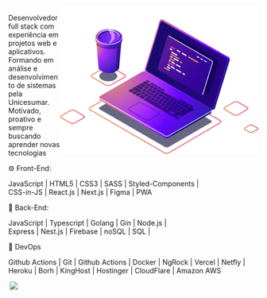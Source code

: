 <img src="https://github.com/marciosenaf/marciosenaf/blob/main/img/image.png" min-width="200px" max-width="400px" width="400px" align="right" alt="Computador iuriCode">

<p align="left"> 
Desenvolvedor full stack com experiência em projetos web e aplicativos. Formando em análise e desenvolvimento de
sistemas pela Unicesumar. Motivado, proativo e sempre buscando aprender
novas tecnologias
</p>

<p align="left">
 <p>⚙️ Front-End:<p/> 
 <p> 
 JavaScript | HTML5 | CSS3 | SASS | Styled-Components | <br/>
 CSS-in-JS | React.js | Next.js | Figma | PWA
</p>
</p>

<p align="left">
  <p>🔧 Back-End:<p/>
  
 <p> 
 JavaScript | Typescript | Golang | Gin | Node.js | <br/>
 Express | Nest.js | Firebase | noSQL | SQL |  
</p>
</p>

<p align="left">
<p>🔧 DevOps<p/>
 <p>
 Github Actions | Git | Github Actions | Docker | NgRock | Vercel | Netfly | <br/>
 Heroku | Borh | KingHost | Hostinger | CloudFlare | Amazon AWS <p>
<p>






<p align="left" >
  
  <a href="https://marcio.pages.dev/" alt="Portifolio" target="_blank"><img hspace="3" width="100" src="https://img.shields.io/badge/website-ff0077?style=for-the-badge&logo=About.me&logoColor=white" target="_blank"></a>
  
</p>

  
